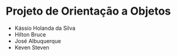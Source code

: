 # Projeto de Orientação a Objetos
- Kássio Holanda da Silva
- Hilton Bruce
- José Albuquerque
- Keven Steven
